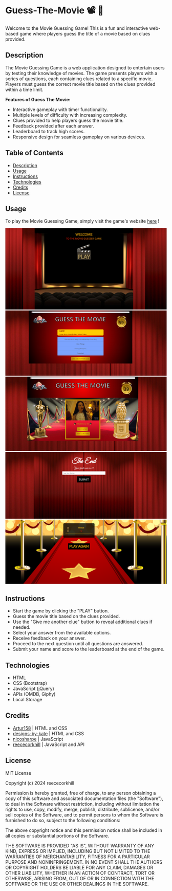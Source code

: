 # Guess-The-Movie 📽 🍿
Welcome to the Movie Guessing Game! This is a fun and interactive web-based game where players guess the title of a movie based on clues provided.

## Description

The Movie Guessing Game is a web application designed to entertain users by testing their knowledge of movies. The game presents players with a series of questions, each containing clues related to a specific movie. Players must guess the correct movie title based on the clues provided within a time limit.

**Features of Guess The Movie:**

- Interactive gameplay with timer functionality.
- Multiple levels of difficulty with increasing complexity.
- Clues provided to help players guess the movie title.
- Feedback provided after each answer.
- Leaderboard to track high scores.
- Responsive design for seamless gameplay on various devices.

## Table of Contents

- [Description](#description)
- [Usage](#usage)
- [Instructions](#instructions)
- [Technologies](#technologies)
- [Credits](#credits)
- [License](#license)


## Usage

To play the Movie Guessing Game, simply visit the game's website <a href="https://reececorkhill.github.io/Guess-The-Movie/"> here</a> !

![Screenshot of Guess The Movie Game start screen.](assets/images/Guess-The-Movie-Start.PNG)
![Screenshot of Guess The Movie Game game screen.](assets/images/Guess-The-Movie-Game.PNG)
![Screenshot of Guess The Movie Game image screen.](assets/images/Guess-The-Movie-Image.PNG)
![Screenshot of Guess The Movie Game end screen.](assets/images/Guess-The-Movie-End.PNG)
![Screenshot of Guess The Movie Game leaderboard screen.](assets/images/Guess-The-Movie-Leaderboard.PNG)

## Instructions

- Start the game by clicking the "PLAY" button.
- Guess the movie title based on the clues provided.
- Use the "Give me another clue" button to reveal additional clues if needed.
- Select your answer from the available options.
- Receive feedback on your answer.
- Proceed to the next question until all questions are answered.
- Submit your name and score to the leaderboard at the end of the game.

## Technologies

- HTML
- CSS (Bootstrap)
- JavaScript (jQuery)
- APIs (OMDB, Giphy)
- Local Storage

## Credits

- <a href="https://github.com/Artur158">Artur158</a> | HTML and CSS
- <a href="https://github.com/designs-by-kate">designs-by-kate</a> | HTML and CSS
- <a href="https://github.com/nicosharpe">nicosharpe</a> | JavaScript
- <a href="https://github.com/reececorkhill">reececorkhill</a> | JavaScript and API

## License

MIT License

Copyright (c) 2024 reececorkhill

Permission is hereby granted, free of charge, to any person obtaining a copy of this software and associated documentation files (the "Software"), to deal in the Software without restriction, including without limitation the rights to use, copy, modify, merge, publish, distribute, sublicense, and/or sell copies of the Software, and to permit persons to whom the Software is furnished to do so, subject to the following conditions:

The above copyright notice and this permission notice shall be included in all copies or substantial portions of the Software.

THE SOFTWARE IS PROVIDED "AS IS", WITHOUT WARRANTY OF ANY KIND, EXPRESS OR IMPLIED, INCLUDING BUT NOT LIMITED TO THE WARRANTIES OF MERCHANTABILITY, FITNESS FOR A PARTICULAR PURPOSE AND NONINFRINGEMENT. IN NO EVENT SHALL THE AUTHORS OR COPYRIGHT HOLDERS BE LIABLE FOR ANY CLAIM, DAMAGES OR OTHER LIABILITY, WHETHER IN AN ACTION OF CONTRACT, TORT OR OTHERWISE, ARISING FROM, OUT OF OR IN CONNECTION WITH THE SOFTWARE OR THE USE OR OTHER DEALINGS IN THE SOFTWARE.

